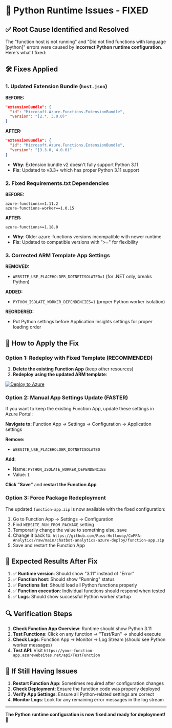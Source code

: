 # 🔧 Python Runtime Issues - FIXED

## ✅ Root Cause Identified and Resolved

The "function host is not running" and "Did not find functions with language [python]" errors were caused by **incorrect Python runtime configuration**. Here's what I fixed:

## 🛠️ Fixes Applied

### 1. Updated Extension Bundle (`host.json`)
**BEFORE:**
```json
"extensionBundle": {
  "id": "Microsoft.Azure.Functions.ExtensionBundle", 
  "version": "[2.*, 3.0.0)"
}
```

**AFTER:**
```json
"extensionBundle": {
  "id": "Microsoft.Azure.Functions.ExtensionBundle",
  "version": "[3.3.0, 4.0.0)"
}
```
- **Why**: Extension bundle v2 doesn't fully support Python 3.11
- **Fix**: Updated to v3.3+ which has proper Python 3.11 support

### 2. Fixed Requirements.txt Dependencies
**BEFORE:**
```
azure-functions==1.11.2
azure-functions-worker==1.0.15
```

**AFTER:**
```
azure-functions>=1.18.0
```
- **Why**: Older azure-functions versions incompatible with newer runtime
- **Fix**: Updated to compatible versions with ">=" for flexibility

### 3. Corrected ARM Template App Settings
**REMOVED:**
- `WEBSITE_USE_PLACEHOLDER_DOTNETISOLATED=1` (for .NET only, breaks Python)

**ADDED:**
- `PYTHON_ISOLATE_WORKER_DEPENDENCIES=1` (proper Python worker isolation)

**REORDERED:**
- Put Python settings before Application Insights settings for proper loading order

## 🚀 How to Apply the Fix

### Option 1: Redeploy with Fixed Template (RECOMMENDED)
1. **Delete the existing Function App** (keep other resources)
2. **Redeploy using the updated ARM template**:

[![Deploy to Azure](https://aka.ms/deploytoazurebutton)](https://portal.azure.com/#create/Microsoft.Template/uri/https%3A%2F%2Fraw.githubusercontent.com%2FRuss-Holloway%2FCoPPA-Analytics%2Fmain%2Fchatbot-analytics-azure-deploy%2Fazuredeploy.json)

### Option 2: Manual App Settings Update (FASTER)
If you want to keep the existing Function App, update these settings in Azure Portal:

**Navigate to:** Function App → Settings → Configuration → Application settings

**Remove:**
- `WEBSITE_USE_PLACEHOLDER_DOTNETISOLATED`

**Add:**
- Name: `PYTHON_ISOLATE_WORKER_DEPENDENCIES`
- Value: `1`

**Click "Save"** and **restart the Function App**

### Option 3: Force Package Redeployment
The updated `function-app.zip` is now available with the fixed configuration:
1. Go to Function App → Settings → Configuration
2. Find `WEBSITE_RUN_FROM_PACKAGE` setting
3. Temporarily change the value to something else, save
4. Change it back to: `https://github.com/Russ-Holloway/CoPPA-Analytics/raw/main/chatbot-analytics-azure-deploy/function-app.zip`
5. Save and restart the Function App

## 🎯 Expected Results After Fix

1. ✅ **Runtime version**: Should show "3.11" instead of "Error"
2. ✅ **Function host**: Should show "Running" status
3. ✅ **Functions list**: Should load all Python functions properly
4. ✅ **Function execution**: Individual functions should respond when tested
5. ✅ **Logs**: Should show successful Python worker startup

## 🔍 Verification Steps

1. **Check Function App Overview**: Runtime should show Python 3.11
2. **Test Functions**: Click on any function → "Test/Run" → should execute
3. **Check Logs**: Function App → Monitor → Log Stream (should see Python worker messages)
4. **Test API**: Visit `https://your-function-app.azurewebsites.net/api/TestFunction`

## 🚨 If Still Having Issues

1. **Restart Function App**: Sometimes required after configuration changes
2. **Check Deployment**: Ensure the function code was properly deployed
3. **Verify App Settings**: Ensure all Python-related settings are correct
4. **Monitor Logs**: Look for any remaining error messages in the log stream

---

**The Python runtime configuration is now fixed and ready for deployment!** 🎉
